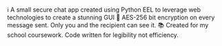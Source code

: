 ℹ️ A small secure chat app created using Python EEL to leverage web technologies to create a stunning GUI
🔐 AES-256 bit encryption on every message sent. Only you and the recipient can see it.
📚 Created for my school coursework. Code written for legibility not efficiency.